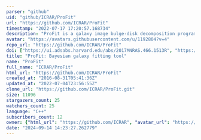 ```yaml
---
parser: "github"
uid: "github/ICRAR/ProFit"
url: "https://github.com/ICRAR/ProFit"
timestamp: "2022-07-17 17:20:57.168734"
description: "ProFit is a galaxy image bulge-disk decomposition program"
avatar: "https://avatars.githubusercontent.com/u/1192804?v=4"
repo_url: "https://github.com/ICRAR/ProFit"
doi: ["https://ui.adsabs.harvard.edu/abs/2017MNRAS.466.1513R", "https://ui.adsabs.harvard.edu/abs/2016ascl.soft12004R/abstract"]
title: "ProFit: Bayesian galaxy fitting tool"
name: "ProFit"
full_name: "ICRAR/ProFit"
html_url: "https://github.com/ICRAR/ProFit"
created_at: "2016-08-31T05:41:36Z"
updated_at: "2022-07-04T23:56:55Z"
clone_url: "https://github.com/ICRAR/ProFit.git"
size: 11096
stargazers_count: 25
watchers_count: 25
language: "C++"
subscribers_count: 12
owner: {"html_url": "https://github.com/ICRAR", "avatar_url": "https://avatars.githubusercontent.com/u/1192804?v=4", "login": "ICRAR", "type": "Organization"}
date: "2024-09-14 14:23:27.262779"
---
```

